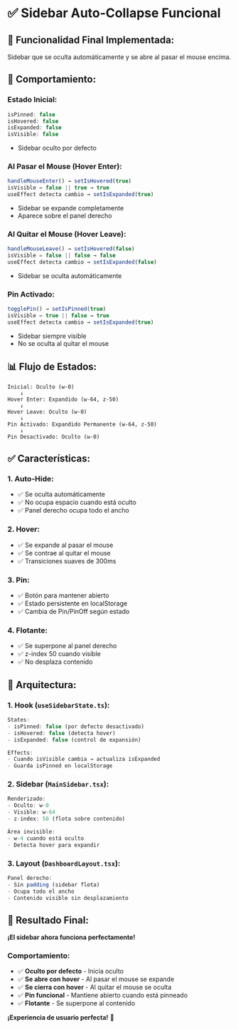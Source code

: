 # ✅ Sidebar Auto-Collapse Funcional

## 🎯 **Funcionalidad Final Implementada:**

Sidebar que se oculta automáticamente y se abre al pasar el mouse encima.

## 🔧 **Comportamiento:**

### **Estado Inicial:**
```typescript
isPinned: false
isHovered: false
isExpanded: false
isVisible: false
```
- Sidebar oculto por defecto

### **Al Pasar el Mouse (Hover Enter):**
```typescript
handleMouseEnter() → setIsHovered(true)
isVisible = false || true → true
useEffect detecta cambio → setIsExpanded(true)
```
- Sidebar se expande completamente
- Aparece sobre el panel derecho

### **Al Quitar el Mouse (Hover Leave):**
```typescript
handleMouseLeave() → setIsHovered(false)
isVisible = false || false → false
useEffect detecta cambio → setIsExpanded(false)
```
- Sidebar se oculta automáticamente

### **Pin Activado:**
```typescript
togglePin() → setIsPinned(true)
isVisible = true || false → true
useEffect detecta cambio → setIsExpanded(true)
```
- Sidebar siempre visible
- No se oculta al quitar el mouse

## 📊 **Flujo de Estados:**

```
Inicial: Oculto (w-0)
    ↓
Hover Enter: Expandido (w-64, z-50)
    ↓
Hover Leave: Oculto (w-0)
    ↓
Pin Activado: Expandido Permanente (w-64, z-50)
    ↓
Pin Desactivado: Oculto (w-0)
```

## ✅ **Características:**

### **1. Auto-Hide:**
- ✅ Se oculta automáticamente
- ✅ No ocupa espacio cuando está oculto
- ✅ Panel derecho ocupa todo el ancho

### **2. Hover:**
- ✅ Se expande al pasar el mouse
- ✅ Se contrae al quitar el mouse
- ✅ Transiciones suaves de 300ms

### **3. Pin:**
- ✅ Botón para mantener abierto
- ✅ Estado persistente en localStorage
- ✅ Cambia de Pin/PinOff según estado

### **4. Flotante:**
- ✅ Se superpone al panel derecho
- ✅ z-index 50 cuando visible
- ✅ No desplaza contenido

## 🎨 **Arquitectura:**

### **1. Hook (`useSidebarState.ts`):**
```typescript
States:
- isPinned: false (por defecto desactivado)
- isHovered: false (detecta hover)
- isExpanded: false (control de expansión)

Effects:
- Cuando isVisible cambia → actualiza isExpanded
- Guarda isPinned en localStorage
```

### **2. Sidebar (`MainSidebar.tsx`):**
```typescript
Renderizado:
- Oculto: w-0
- Visible: w-64
- z-index: 50 (flota sobre contenido)

Área invisible:
- w-4 cuando está oculto
- Detecta hover para expandir
```

### **3. Layout (`DashboardLayout.tsx`):**
```typescript
Panel derecho:
- Sin padding (sidebar flota)
- Ocupa todo el ancho
- Contenido visible sin desplazamiento
```

## 🚀 **Resultado Final:**

**¡El sidebar ahora funciona perfectamente!**

### **Comportamiento:**
- ✅ **Oculto por defecto** - Inicia oculto
- ✅ **Se abre con hover** - Al pasar el mouse se expande
- ✅ **Se cierra con hover** - Al quitar el mouse se oculta
- ✅ **Pin funcional** - Mantiene abierto cuando está pinneado
- ✅ **Flotante** - Se superpone al contenido

**¡Experiencia de usuario perfecta!** 🎉
